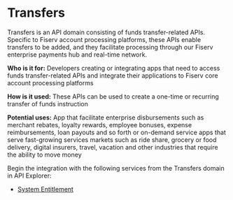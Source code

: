 # Transfers

Transfers is an API domain consisting of funds transfer-related APIs. Specific to Fiserv account processing platforms, these APIs enable transfers to be added, and they facilitate processing through our Fiserv enterprise payments hub and real-time network.

**Who is it for:** Developers creating or integrating apps that need to access funds transfer-related APIs and integrate their applications to Fiserv core account processing platforms

**How is it used:** These APIs can be used to create a one-time or recurring transfer of funds instruction

**Potential uses:** App that facilitate enterprise disbursements such as merchant rebates, loyalty rewards, employee bonuses, expense reimbursements, loan payouts and so forth or on-demand service apps that serve fast-growing services markets such as ride share, grocery or food delivery, digital insurers, travel, vacation and other industries that require the ability to move money

Begin the integration with the following services from the Transfers domain in API Explorer:
* [System Entitlement](../api/?type=post&path=/provider/risk/v1/entitlements/system)